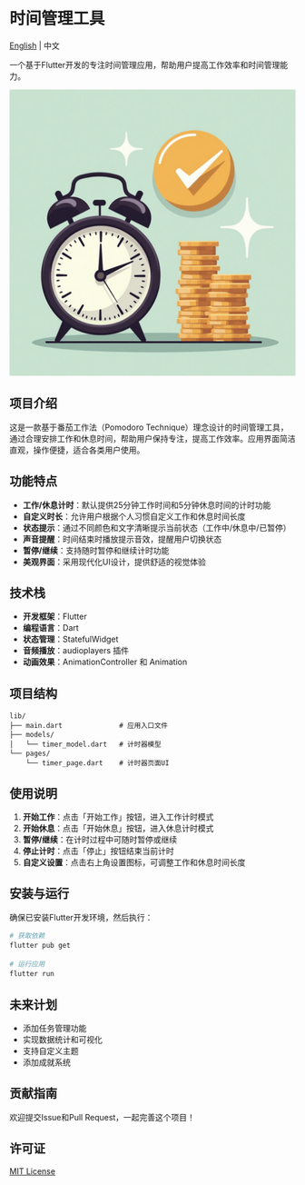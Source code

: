 # 时间管理工具

[English](README_EN.md) | 中文

一个基于Flutter开发的专注时间管理应用，帮助用户提高工作效率和时间管理能力。

![应用截图](assets/time_management_image.png)

## 项目介绍

这是一款基于番茄工作法（Pomodoro Technique）理念设计的时间管理工具，通过合理安排工作和休息时间，帮助用户保持专注，提高工作效率。应用界面简洁直观，操作便捷，适合各类用户使用。

## 功能特点

- **工作/休息计时**：默认提供25分钟工作时间和5分钟休息时间的计时功能
- **自定义时长**：允许用户根据个人习惯自定义工作和休息时间长度
- **状态提示**：通过不同颜色和文字清晰提示当前状态（工作中/休息中/已暂停）
- **声音提醒**：时间结束时播放提示音效，提醒用户切换状态
- **暂停/继续**：支持随时暂停和继续计时功能
- **美观界面**：采用现代化UI设计，提供舒适的视觉体验

## 技术栈

- **开发框架**：Flutter
- **编程语言**：Dart
- **状态管理**：StatefulWidget
- **音频播放**：audioplayers 插件
- **动画效果**：AnimationController 和 Animation

## 项目结构

```
lib/
├── main.dart              # 应用入口文件
├── models/
│   └── timer_model.dart   # 计时器模型
└── pages/
    └── timer_page.dart    # 计时器页面UI
```

## 使用说明

1. **开始工作**：点击「开始工作」按钮，进入工作计时模式
2. **开始休息**：点击「开始休息」按钮，进入休息计时模式
3. **暂停/继续**：在计时过程中可随时暂停或继续
4. **停止计时**：点击「停止」按钮结束当前计时
5. **自定义设置**：点击右上角设置图标，可调整工作和休息时间长度

## 安装与运行

确保已安装Flutter开发环境，然后执行：

```bash
# 获取依赖
flutter pub get

# 运行应用
flutter run
```

## 未来计划

- 添加任务管理功能
- 实现数据统计和可视化
- 支持自定义主题
- 添加成就系统

## 贡献指南

欢迎提交Issue和Pull Request，一起完善这个项目！

## 许可证

[MIT License](LICENSE)
